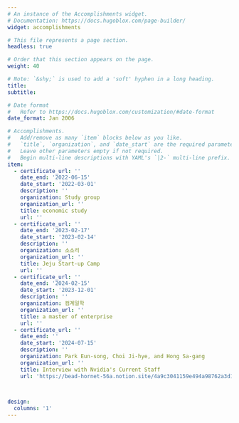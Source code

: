 ```yaml
---
# An instance of the Accomplishments widget.
# Documentation: https://docs.hugoblox.com/page-builder/
widget: accomplishments

# This file represents a page section.
headless: true

# Order that this section appears on the page.
weight: 40

# Note: `&shy;` is used to add a 'soft' hyphen in a long heading.
title: 
subtitle:

# Date format
#   Refer to https://docs.hugoblox.com/customization/#date-format
date_format: Jan 2006

# Accomplishments.
#   Add/remove as many `item` blocks below as you like.
#   `title`, `organization`, and `date_start` are the required parameters.
#   Leave other parameters empty if not required.
#   Begin multi-line descriptions with YAML's `|2-` multi-line prefix.
item:
  - certificate_url: ''
    date_end: '2022-06-15'
    date_start: '2022-03-01'
    description: ''
    organization: Study group
    organization_url: ''
    title: economic study
    url: ''
  - certificate_url: ''
    date_end: '2023-02-17'
    date_start: '2023-02-14'
    description: ''
    organization: 소소리
    organization_url: ''
    title: Jeju Start-up Camp
    url: ''
  - certificate_url: ''
    date_end: '2024-02-15'
    date_start: '2023-12-01'
    description: ''
    organization: 컴계일학
    organization_url: ''
    title: a master of enterprise
    url: ''
  - certificate_url: ''
    date_end: ''
    date_start: '2024-07-15'
    description: ''
    organization: Park Eun-song, Choi Ji-hye, and Hong Sa-gang
    organization_url: ''
    title: Interview with Nvidia's Current Staff
    url: 'https://bead-hornet-56a.notion.site/4a9c3041159e494a98762a3d12e63b2e?pvs=4'
 


design:
  columns: '1'
---
```

